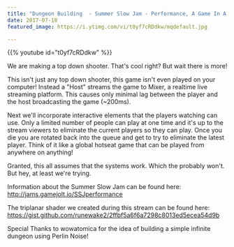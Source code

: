 ```yaml
---
title: "Dungeon Building  - Summer Slow Jam - Performance, A Game In A Stream - Part 2"
date: 2017-07-18
featured_image: https://i.ytimg.com/vi/t0yf7cRDdkw/mqdefault.jpg

---
```


{{% youtube id="t0yf7cRDdkw" %}}

We are making a top down shooter. That's cool right? But wait there is more!

This isn't just any top down shooter, this game isn't even played on your computer! Instead a "Host" streams the game to Mixer, a realtime live streaming platform. This causes only minimal lag between the player and the host broadcasting the game (~200ms).

Next we'll incorporate interactive elements that the players watching can use. Only a limited number of people can play at one time and it's up to the stream viewers to eliminate the current players so they can play. Once you die you are rotated back into the queue and get to try to eliminate the latest player. Think of it like a global hotseat game that can be played from anywhere on anything!

Granted, this all assumes that the systems work. Which the probably won't. But hey, at least we're trying.

Information about the Summer Slow Jam can be found here: http://jams.gamejolt.io/SSJperformance

The triplanar shader we created during this stream can be found here: https://gist.github.com/runewake2/2ffbf5a6f6a7298c8013ed5ecea54d9b

Special Thanks to wowatomica for the idea of building a simple infinite dungeon using Perlin Noise!